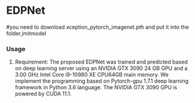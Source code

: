 # EDPNet
#you need to download xception_pytorch_imagenet.pth and put it into the folder,imitmodel

### Usage
1. Requirement:
The proposed EDPNet was trained and predicted based on deep learning server using an NVIDIA GTX 3090 24 GB GPU and a 3.00 GHz Intel Core i9-10980 XE CPU64GB main memory. We implement the programming based on Pytorch-gpu 1.7.1 deep learning framework in Python 3.6 language. The NVIDIA GTX 3090 GPU is powered by CUDA 11.1.
